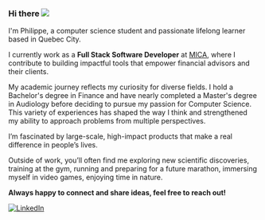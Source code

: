 ### Hi there <img src="https://emojis.slackmojis.com/emojis/images/1536351075/4594/blob-wave.gif"/>

I'm Philippe, a computer science student and passionate lifelong learner based in Quebec City.  

I currently work as a **Full Stack Software Developer** at [MICA](https://www.micasf.com), where I contribute to building impactful tools that empower financial advisors and their clients.  

My academic journey reflects my curiosity for diverse fields. I hold a Bachelor's degree in Finance and have nearly completed a Master's degree in Audiology before deciding to pursue my passion for Computer Science. This variety of experiences has shaped the way I think and strengthened my ability to approach problems from multiple perspectives.

I’m fascinated by large-scale, high-impact products that make a real difference in people’s lives.  

Outside of work, you’ll often find me exploring new scientific discoveries, training at the gym, running and preparing for a future marathon, immersing myself in video games, enjoying time in nature.

**Always happy to connect and share ideas, feel free to reach out!**

[<img alt="LinkedIn" src="https://img.shields.io/badge/LinkedIn-%230E76A8.svg?&style=for-the-badge&logo=LinkedIn&logoColor=white" />](https://www.linkedin.com/in/philippe-turcotte/)
